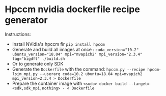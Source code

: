 
# Hpccm nvidia dockerfile recipe generator

Instructions:

 * Install NVidia's hpccm fir `pip install hpccm`
 * Generate and build all images at once :
   `cuda_version="10.2" ubuntu_version="18.04" mpi="mvapich2" mpi_version="2.3.4" tag="bigdft" ./build.sh`
 * Or to generate only SDK
 * Generate the `Dockerfile` with the command:
    `hpccm.py --recipe hpccm-lsim_mpi.py --userarg cuda=10.2 ubuntu=18.04 mpi=mvapich2 mpi_version=2.3.4 > Dockerfile`
 * Prepare the container image with
   `<sudo> docker build --target=<sdk,sdk_mpi,nothing> - < Dockerfile`
